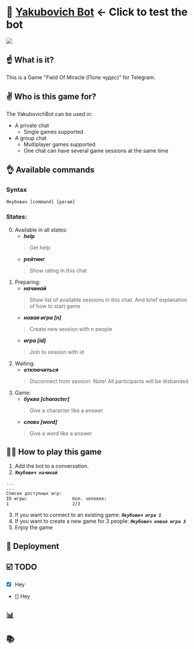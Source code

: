 # 🚀 [Yakubovich Bot](https://t.me/yakubovich_game_bot) <- Click to test the bot
![](http://boobooka.com/wp-content/uploads/2019/02/zastavka-pole-chudes.jpg)
## ☝️ What is it?
This is a Game "Field Of Miracle (Поле чудес)" for Telegram.

## ✌️ Who is this game for?
The YakubovichBot can be used in:
- A private chat
   * Single games supported
- A group chat
   * Multiplayer games supported
   * One chat can have several game sessions at the same time


## 👌 Available commands
### Syntax
`Якубович [command] [param]`
### States:
0. Available in all states:
   - ***help***             
   > Get help
   - ***рейтинг***          
   > Show rating in this chat
1. Preparing:
   - ***начинай***           
   > Show list of available sessions in this chat. And brief explanation of how to start game 
   - ***новая игра [n]***    
   > Create new session with n people
   - ***игра [id]***         
   > Join to session with id
2. Waiting:
   - ***отключиться***       
   > Disconnect from session. Note! All participants will be disbanded
3. Game:
   - ***буква [character]*** 
   > Give a character like a answer
   - ***слово [word]***      
   > Give a word like a answer


## 👨‍🎓 How to play this game
1. Add the bot to a conversation.
2. ***`Якубович начинай`***
```
...
...
Список доступных игр:
ID игры:                 Кол. человек:
1                        2/3
```

3. If you want to connect to an existing game: ***`Якубович игра 1`***
4. If you want to create a new game for 3 people: ***`Якубович новая игра 3`***
5. Enjoy the game


## 📝 Deployment


## ☑️ TODO
- [x] Hey
- [] Hey


## 📊 

## 📚

